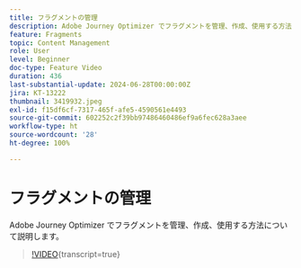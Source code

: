```yaml
---
title: フラグメントの管理
description: Adobe Journey Optimizer でフラグメントを管理、作成、使用する方法について説明します。
feature: Fragments
topic: Content Management
role: User
level: Beginner
doc-type: Feature Video
duration: 436
last-substantial-update: 2024-06-28T00:00:00Z
jira: KT-13222
thumbnail: 3419932.jpeg
exl-id: f15df6cf-7317-465f-afe5-4590561e4493
source-git-commit: 602252c2f39bb97486460486ef9a6fec628a3aee
workflow-type: ht
source-wordcount: '28'
ht-degree: 100%

---
```


# フラグメントの管理

Adobe Journey Optimizer でフラグメントを管理、作成、使用する方法について説明します。

>[!VIDEO](https://video.tv.adobe.com/v/3451183/?captions=jpn&learn=on){transcript=true}
